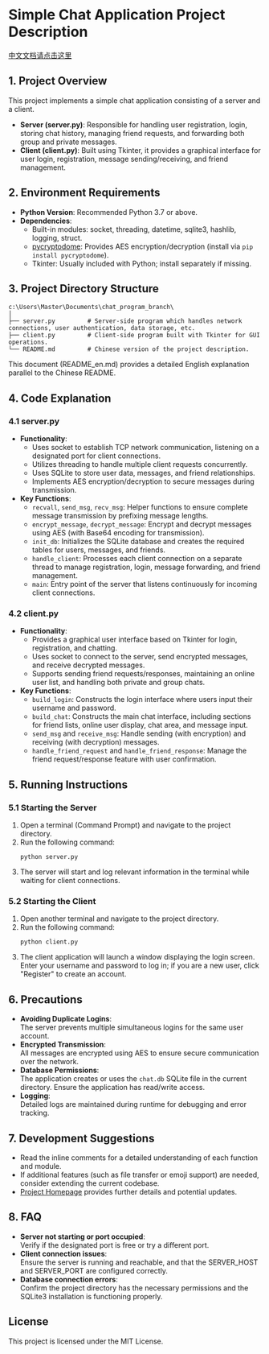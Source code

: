 # Simple Chat Application Project Description

[中文文档请点击这里](./README.md)

## 1. Project Overview
This project implements a simple chat application consisting of a server and a client.  
- **Server (server.py)**: Responsible for handling user registration, login, storing chat history, managing friend requests, and forwarding both group and private messages.
- **Client (client.py)**: Built using Tkinter, it provides a graphical interface for user login, registration, message sending/receiving, and friend management.

## 2. Environment Requirements
- **Python Version**: Recommended Python 3.7 or above.
- **Dependencies**:
  - Built-in modules: socket, threading, datetime, sqlite3, hashlib, logging, struct.
  - [pycryptodome](https://pycryptodome.readthedocs.io/): Provides AES encryption/decryption (install via `pip install pycryptodome`).
  - Tkinter: Usually included with Python; install separately if missing.

## 3. Project Directory Structure
```
c:\Users\Master\Documents\chat_program_branch\
│
├── server.py         # Server-side program which handles network connections, user authentication, data storage, etc.
├── client.py         # Client-side program built with Tkinter for GUI operations.
└── README.md         # Chinese version of the project description.
```
This document (README_en.md) provides a detailed English explanation parallel to the Chinese README.

## 4. Code Explanation

### 4.1 server.py
- **Functionality**:  
  - Uses socket to establish TCP network communication, listening on a designated port for client connections.
  - Utilizes threading to handle multiple client requests concurrently.
  - Uses SQLite to store user data, messages, and friend relationships.
  - Implements AES encryption/decryption to secure messages during transmission.
- **Key Functions**:
  - `recvall`, `send_msg`, `recv_msg`: Helper functions to ensure complete message transmission by prefixing message lengths.
  - `encrypt_message`, `decrypt_message`: Encrypt and decrypt messages using AES (with Base64 encoding for transmission).
  - `init_db`: Initializes the SQLite database and creates the required tables for users, messages, and friends.
  - `handle_client`: Processes each client connection on a separate thread to manage registration, login, message forwarding, and friend management.
  - `main`: Entry point of the server that listens continuously for incoming client connections.

### 4.2 client.py
- **Functionality**:
  - Provides a graphical user interface based on Tkinter for login, registration, and chatting.
  - Uses socket to connect to the server, send encrypted messages, and receive decrypted messages.
  - Supports sending friend requests/responses, maintaining an online user list, and handling both private and group chats.
- **Key Functions**:
  - `build_login`: Constructs the login interface where users input their username and password.
  - `build_chat`: Constructs the main chat interface, including sections for friend lists, online user display, chat area, and message input.
  - `send_msg` and `receive_msg`: Handle sending (with encryption) and receiving (with decryption) messages.
  - `handle_friend_request` and `handle_friend_response`: Manage the friend request/response feature with user confirmation.

## 5. Running Instructions

### 5.1 Starting the Server
1. Open a terminal (Command Prompt) and navigate to the project directory.
2. Run the following command:
   ```
   python server.py
   ```
3. The server will start and log relevant information in the terminal while waiting for client connections.

### 5.2 Starting the Client
1. Open another terminal and navigate to the project directory.
2. Run the following command:
   ```
   python client.py
   ```
3. The client application will launch a window displaying the login screen. Enter your username and password to log in; if you are a new user, click "Register" to create an account.

## 6. Precautions
- **Avoiding Duplicate Logins**:  
  The server prevents multiple simultaneous logins for the same user account.
- **Encrypted Transmission**:  
  All messages are encrypted using AES to ensure secure communication over the network.
- **Database Permissions**:  
  The application creates or uses the `chat.db` SQLite file in the current directory. Ensure the application has read/write access.
- **Logging**:  
  Detailed logs are maintained during runtime for debugging and error tracking.

## 7. Development Suggestions
- Read the inline comments for a detailed understanding of each function and module.
- If additional features (such as file transfer or emoji support) are needed, consider extending the current codebase.
- [Project Homepage](https://github.com/username/repo) provides further details and potential updates.

## 8. FAQ
- **Server not starting or port occupied**:  
  Verify if the designated port is free or try a different port.
- **Client connection issues**:  
  Ensure the server is running and reachable, and that the SERVER_HOST and SERVER_PORT are configured correctly.
- **Database connection errors**:  
  Confirm the project directory has the necessary permissions and the SQLite3 installation is functioning properly.

## License

This project is licensed under the MIT License.
